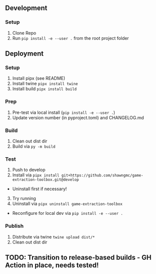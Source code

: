 ## Development
### Setup
1. Clone Repo
2. Run ```pip install -e --user .``` from the root project folder


## Deployment
### Setup
1. Install pipx (see README)
2. Install twine ```pipx install twine```
3. Install build ```pipx install build```

### Prep
1. Pre-test via local install (```pip install -e --user .```)
2. Update version number (in pyproject.toml) and CHANGELOG.md

### Build
1. Clean out dist dir
2. Build via ```py -m build```

### Test
1. Push to develop
2. Install via ```pipx install git+https://github.com/shawngmc/game-extraction-toolbox.git@develop```
  * Uninstall first if necessary!
3. Try running
4. Uninstall via ```pipx uninstall game-extraction-toolbox```
  * Reconfigure for local dev via ```pip install -e --user .```

### Publish
1. Distribute via twine ```twine upload dist/*```
2. Clean out dist dir

## TODO: Transition to release-based builds - GH Action in place, needs tested!